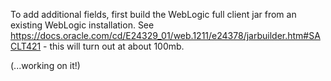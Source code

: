To add additional fields, first build the WebLogic full client jar from an existing WebLogic installation. See https://docs.oracle.com/cd/E24329_01/web.1211/e24378/jarbuilder.htm#SACLT421 - this will turn out at about 100mb.

(...working on it!)
